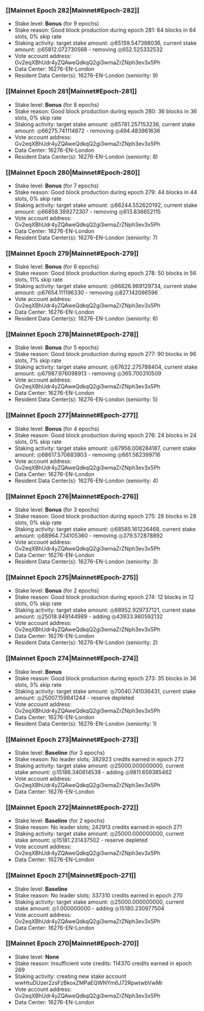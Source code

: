 ### [[Mainnet Epoch 282|Mainnet#Epoch-282]]
* Stake level: **Bonus** (for 9 epochs)
* Stake reason: Good block production during epoch 281: 64 blocks in 64 slots, 0% skip rate
* Staking activity: target stake amount: ◎65159.547398036, current stake amount: ◎65812.072730568 - removing ◎652.525332532
* Vote account address: Gv2eqXBhUdr4yZQAweQdkqQ2gi3wmaZrZNph3ev3x5Ph
* Data Center: 16276-EN-London
* Resident Data Center(s): 16276-EN-London (seniority: 9)
### [[Mainnet Epoch 281|Mainnet#Epoch-281]]
* Stake level: **Bonus** (for 8 epochs)
* Stake reason: Good block production during epoch 280: 36 blocks in 36 slots, 0% skip rate
* Staking activity: target stake amount: ◎65781.257153236, current stake amount: ◎66275.741114872 - removing ◎494.483961636
* Vote account address: Gv2eqXBhUdr4yZQAweQdkqQ2gi3wmaZrZNph3ev3x5Ph
* Data Center: 16276-EN-London
* Resident Data Center(s): 16276-EN-London (seniority: 8)
### [[Mainnet Epoch 280|Mainnet#Epoch-280]]
* Stake level: **Bonus** (for 7 epochs)
* Stake reason: Good block production during epoch 279: 44 blocks in 44 slots, 0% skip rate
* Staking activity: target stake amount: ◎66244.552620192, current stake amount: ◎66858.389272307 - removing ◎613.836652115
* Vote account address: Gv2eqXBhUdr4yZQAweQdkqQ2gi3wmaZrZNph3ev3x5Ph
* Data Center: 16276-EN-London
* Resident Data Center(s): 16276-EN-London (seniority: 7)
### [[Mainnet Epoch 279|Mainnet#Epoch-279]]
* Stake level: **Bonus** (for 6 epochs)
* Stake reason: Good block production during epoch 278: 50 blocks in 56 slots, 11% skip rate
* Staking activity: target stake amount: ◎66826.969129734, current stake amount: ◎67654.111196330 - removing ◎827.142066596
* Vote account address: Gv2eqXBhUdr4yZQAweQdkqQ2gi3wmaZrZNph3ev3x5Ph
* Data Center: 16276-EN-London
* Resident Data Center(s): 16276-EN-London (seniority: 6)
### [[Mainnet Epoch 278|Mainnet#Epoch-278]]
* Stake level: **Bonus** (for 5 epochs)
* Stake reason: Good block production during epoch 277: 90 blocks in 96 slots, 7% skip rate
* Staking activity: target stake amount: ◎67622.275788404, current stake amount: ◎67987.976098913 - removing ◎365.700310509
* Vote account address: Gv2eqXBhUdr4yZQAweQdkqQ2gi3wmaZrZNph3ev3x5Ph
* Data Center: 16276-EN-London
* Resident Data Center(s): 16276-EN-London (seniority: 5)
### [[Mainnet Epoch 277|Mainnet#Epoch-277]]
* Stake level: **Bonus** (for 4 epochs)
* Stake reason: Good block production during epoch 276: 24 blocks in 24 slots, 0% skip rate
* Staking activity: target stake amount: ◎67956.008284187, current stake amount: ◎68617.570683903 - removing ◎661.562399716
* Vote account address: Gv2eqXBhUdr4yZQAweQdkqQ2gi3wmaZrZNph3ev3x5Ph
* Data Center: 16276-EN-London
* Resident Data Center(s): 16276-EN-London (seniority: 4)
### [[Mainnet Epoch 276|Mainnet#Epoch-276]]
* Stake level: **Bonus** (for 3 epochs)
* Stake reason: Good block production during epoch 275: 28 blocks in 28 slots, 0% skip rate
* Staking activity: target stake amount: ◎68585.161226468, current stake amount: ◎68964.734105360 - removing ◎379.572878892
* Vote account address: Gv2eqXBhUdr4yZQAweQdkqQ2gi3wmaZrZNph3ev3x5Ph
* Data Center: 16276-EN-London
* Resident Data Center(s): 16276-EN-London (seniority: 3)
### [[Mainnet Epoch 275|Mainnet#Epoch-275]]
* Stake level: **Bonus** (for 2 epochs)
* Stake reason: Good block production during epoch 274: 12 blocks in 12 slots, 0% skip rate
* Staking activity: target stake amount: ◎68952.929737121, current stake amount: ◎25018.949144989 - adding ◎43933.980592132
* Vote account address: Gv2eqXBhUdr4yZQAweQdkqQ2gi3wmaZrZNph3ev3x5Ph
* Data Center: 16276-EN-London
* Resident Data Center(s): 16276-EN-London (seniority: 2)
### [[Mainnet Epoch 274|Mainnet#Epoch-274]]
* Stake level: **Bonus**
* Stake reason: Good block production during epoch 273: 35 blocks in 36 slots, 3% skip rate
* Staking activity: target stake amount: ◎70040.741036431, current stake amount: ◎25007.159841244 - reserve depleted
* Vote account address: Gv2eqXBhUdr4yZQAweQdkqQ2gi3wmaZrZNph3ev3x5Ph
* Data Center: 16276-EN-London
* Resident Data Center(s): 16276-EN-London (seniority: 1)
### [[Mainnet Epoch 273|Mainnet#Epoch-273]]
* Stake level: **Baseline** (for 3 epochs)
* Stake reason: No leader slots; 382923 credits earned in epoch 272
* Staking activity: target stake amount: ◎25000.000000000, current stake amount: ◎15188.340614538 - adding ◎9811.659385462
* Vote account address: Gv2eqXBhUdr4yZQAweQdkqQ2gi3wmaZrZNph3ev3x5Ph
* Data Center: 16276-EN-London
### [[Mainnet Epoch 272|Mainnet#Epoch-272]]
* Stake level: **Baseline** (for 2 epochs)
* Stake reason: No leader slots; 242913 credits earned in epoch 271
* Staking activity: target stake amount: ◎25000.000000000, current stake amount: ◎15181.231437502 - reserve depleted
* Vote account address: Gv2eqXBhUdr4yZQAweQdkqQ2gi3wmaZrZNph3ev3x5Ph
* Data Center: 16276-EN-London
### [[Mainnet Epoch 271|Mainnet#Epoch-271]]
* Stake level: **Baseline**
* Stake reason: No leader slots; 337310 credits earned in epoch 270
* Staking activity: target stake amount: ◎25000.000000000, current stake amount: ◎1.000000000 - adding ◎15180.230977504
* Vote account address: Gv2eqXBhUdr4yZQAweQdkqQ2gi3wmaZrZNph3ev3x5Ph
* Data Center: 16276-EN-London
### [[Mainnet Epoch 270|Mainnet#Epoch-270]]
* Stake level: **None**
* Stake reason: Insufficient vote credits: 114370 credits earned in epoch 269
* Staking activity: creating new stake account wwHtuDUzer2zsFzBkoxZMPaEQWNYm6J72RpwtwbVwMr
* Vote account address: Gv2eqXBhUdr4yZQAweQdkqQ2gi3wmaZrZNph3ev3x5Ph
* Data Center: 16276-EN-London